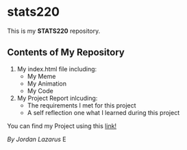 # stats220
This is my **STATS220** repository.

## Contents of My Repository
1. My index.html file including:
   * My Meme
   * My Animation
   * My Code
2. My Project Report inlcuding:
   * The requirements I met for this project
   * A self reflection one what I learned during this project

You can find my Project using this [link!](https://jlaz587.github.io/stats220/)

*By Jordan Lazarus*
E
